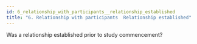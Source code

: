 ```yaml
---
id: 6_relationship_with_participants__relationship_established
title: "6. Relationship with participants  Relationship established"
---
```

Was a relationship established prior to study commencement? 